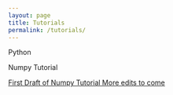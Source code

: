 ```yaml
---
layout: page
title: Tutorials
permalink: /tutorials/
---
```


Python 

Numpy Tutorial

[First Draft of Numpy Tutorial More edits to come](earthkid123.github.io/Tutorials/2018/07/26/numpy_tutorial.html)
 
